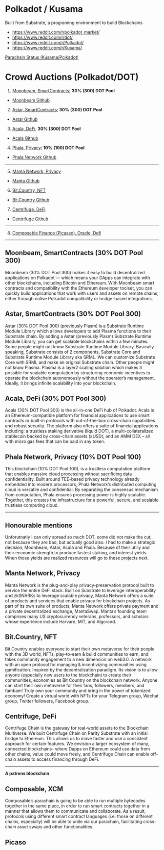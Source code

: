 # Polkadot / Kusama
Built from Substrate, a programing environment to build Blockchains


- https://www.reddit.com/r/polkadot_market/
- https://www.reddit.com/r/dot/
- https://www.reddit.com/r/Polkadot/
- https://www.reddit.com/r/Kusama/


[Parachain Status (Kusama/Polkadot)](https://parachains.info/)

# Crowd Auctions (Polkadot/DOT)

1. [Moonbeam, SmartContracts](https://parachains.info/details/moonbeam/); **30% (300) DOT Pool**
  - [Moonbeam Github](https://github.com/PureStake/moonbeam)
2. [Astar, SmartContracts](https://parachains.info/details/astar); **30% (300) DOT Pool**
  - [Astar Github](https://github.com/PlasmNetwork/Astar)
3. [Acala, DeFi](https://parachains.info/details/acala_network/); **30% (300) DOT Pool**
  - [Acala Github](https://github.com/AcalaNetwork/Acala)
4. [Phala, Privacy](https://parachains.info/details/phala_network); **10% (100) DOT Pool**
  - [Phala Network Github](https://github.com/Phala-Network/phala-blockchain)
---
5. [Manta Network, Privacy](https://parachains.info/details/manta_network/)
  - [Manta Github](https://github.com/Manta-Network/Manta)
6. [Bit.Country, NFT](https://parachains.info/details/bit_country)
  - [Bit.Country Github](https://github.com/bit-country/Metaverse-Network)
7. [Centrifuge, DeFi](https://parachains.info/details/centrifuge/)
  - [Centrifuge Github](https://github.com/centrifuge/centrifuge-chain/)
---
8. [Composable Finance (Picasso), Oracle, Defi](https://www.composable.finance/)

---
## Moonbeam, SmartContracts (30% DOT Pool 300) 
Moonbeam (30% DOT Pool 300) makes it easy to build decentralized applications on Polkadot — which means your DApps can integrate with other blockchains, including Bitcoin and Ethereum. With Moonbeam smart contracts and compatibility with the Ethereum developer toolset, you can quickly build applications that work with users and assets on remote chains, either through native Polkadot compatibility or bridge-based integrations.


## Astar, SmartContracts (30% DOT Pool 300)
Astar (30% DOT Pool 300) (previously Plasm) is a Substrate Runtime Module Library which allows developers to add Plasma functions to their Substrate chain. By adding a Astar (previously Plasm) Substrate Runtime Module Library, you can get scalable blockchains within a few minutes. Some people might not know Substrate Runtime Module Library. Basically speaking, Substrate consists of 2 components, Substrate Core and Substrate Runtime Module Library aka SRML. We can customize Substrate Core with SRML and make an original Substrate chain. Other people might not know Plasma. Plasma is a layer2 scaling solution which makes it possible for scalable computation by structuring economic incentives to operate the blockchain autonomously without the operator’s management. Ideally, it brings infinite scalability into your blockchain.

## Acala, DeFi (30% DOT Pool 300)
Acala (30% DOT Pool 300) is the all-in-one DeFi hub of Polkadot. Acala is an Ethereum-compatible platform for financial applications to use smart contracts or built-in protocols with out-of-the-box cross-chain capabilities and robust security. The platform also offers a suite of financial applications including: a trustless staking derivative (liquid DOT), a multi-collateralized stablecoin backed by cross-chain assets (aUSD), and an AMM DEX – all with micro gas fees that can be paid in any token.

## Phala Network, Privacy (10% DOT Pool 100)
This blockchain (10% DOT Pool 100), is a trustless computation platform that enables massive cloud processing without sacrificing data confidentiality. Built around TEE-based privacy technology already embedded into modern processors, Phala Network’s distributed computing cloud is versatile and confidential. By separating the consensus mechanism from computation, Phala ensures processing power is highly scalable. Together, this creates the infrastructure for a powerful, secure, and scalable trustless computing cloud.

---
## Honourable mentions
Unforutnatly I can only spread so much DOT, some did not make the cut, not because they are bad, but actually good also.  I had to make a strategic decision, Moonbeam, Astar, Acala and Phala.  Because of their utiliy and their economic strength to produce fastest staking, and interest yields.  When those yields are realized resources will go to these projects next.

## Manta Network, Privacy 
Manta Network is the plug-and-play privacy-preservation protocol built to service the entire DeFi stack. Built on Substrate to leverage interoperability and zkSNARKs to leverage scalable privacy, Manta Network offers a suite of products and services that enable privacy for blockchain projects. As part of its own suite of products, Manta Network offers private payment and a private decentralized exchange, MantaSwap. Manta’s founding team comprises many US cryptocurrency veterans, professors, and scholars whose experience include Harvard, MIT, and Algorand. 

## Bit.Country, NFT
Bit.Country enables everyone to start their own metaverse for their people with the 3D world, NFTs, play-to-earn & build communities to earn, and takes community engagement to a new dimension on web3.0.  A network with an open protocol for managing & incentivizing communities using gamification. Inspired by the decentralization paradigm. Its vision is to allow anyone (especially new users to the blockchain) to create their communities, economies as Bit Country on the blockchain network.  Anyone can start their own metaverse for their fans, followers, members, and fambam! Truly own your community and bring in the power of tokenized economy! Create a virtual world with NFTs for your Telegram group, Wechat group, Twitter followers, Facebook group.

## Centrifuge, DeFi
Centrifuge Chain is the gateway for real-world assets to the Blockchain Multiverse. We built Centrifuge Chain on Parity Substrate with an initial bridge to Ethereum. This allows us to move faster and use a consistent approach for certain features. We envision a larger ecosystem of many, connected blockchains- where Dapps on Ethereum could use data from other chains, value could move freely, and Centrifuge Chain can enable off-chain assets to access financing through DeFi.


---
**A patrons blockchain**
## Composable, XCM
Composable’s parachain is going to be able to run multiple bytecodes together in the same place, in order to run smart contracts together in a manner that allows them to communicate and collaborate. As a result, protocols using different smart contract languages (i.e. those on different chains, especially) will be able to unite via our parachain, facilitating cross-chain asset swaps and other functionalities.

## Picaso
